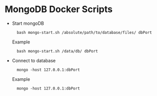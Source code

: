 # MongoDB Docker Scripts

* Start mongoDB

        bash mongo-start.sh /absolute/path/to/database/files/ dbPort

    Example

        bash mongo-start.sh /data/db/ dbPort


* Connect to database

        mongo -host 127.0.0.1:dbPort

    Example

        mongo -host 127.0.0.1:dbPort

